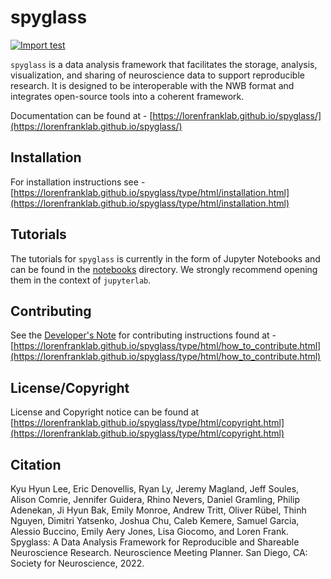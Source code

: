 # spyglass

[![Import test](https://github.com/LorenFrankLab/spyglass/actions/workflows/workflow.yml/badge.svg)](https://github.com/LorenFrankLab/spyglass/actions/workflows/workflow.yml)

`spyglass` is a data analysis framework that facilitates the storage, analysis,
visualization, and sharing of neuroscience data to support reproducible
research. It is designed to be interoperable with the NWB format and integrates
open-source tools into a coherent framework.

Documentation can be found at -
[https://lorenfranklab.github.io/spyglass/](https://lorenfranklab.github.io/spyglass/)

## Installation

For installation instructions see -
[https://lorenfranklab.github.io/spyglass/type/html/installation.html](https://lorenfranklab.github.io/spyglass/type/html/installation.html)

## Tutorials

The tutorials for `spyglass` is currently in the form of Jupyter Notebooks and
can be found in the
[notebooks](https://github.com/LorenFrankLab/spyglass/tree/master/notebooks)
directory. We strongly recommend opening them in the context of `jupyterlab`.

## Contributing

See the [Developer's Note](https://lorenfranklab.github.io/spyglass/type/html/developer_notes.html)
for contributing instructions found at -
[https://lorenfranklab.github.io/spyglass/type/html/how_to_contribute.html](https://lorenfranklab.github.io/spyglass/type/html/how_to_contribute.html)

## License/Copyright

License and Copyright notice can be found at
[https://lorenfranklab.github.io/spyglass/type/html/copyright.html](https://lorenfranklab.github.io/spyglass/type/html/copyright.html)

## Citation

Kyu Hyun Lee, Eric Denovellis, Ryan Ly, Jeremy Magland, Jeff Soules, Alison
Comrie, Jennifer Guidera, Rhino Nevers, Daniel Gramling, Philip Adenekan, Ji
Hyun Bak, Emily Monroe, Andrew Tritt, Oliver Rübel, Thinh Nguyen, Dimitri
Yatsenko, Joshua Chu, Caleb Kemere, Samuel Garcia, Alessio Buccino, Emily Aery
Jones, Lisa Giocomo, and Loren Frank. Spyglass: A Data Analysis Framework for
Reproducible and Shareable Neuroscience Research. Neuroscience Meeting Planner.
San Diego, CA: Society for Neuroscience, 2022.
